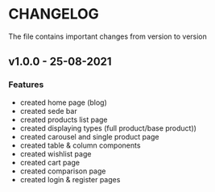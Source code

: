 # CHANGELOG

The file contains important changes from version to version

## v1.0.0 - 25-08-2021

### Features
- created home page (blog)
- created sede bar
- created products list page
- created displaying types (full product/base product))
- created carousel and single product page
- created table & column components
- created wishlist page
- created cart page
- created comparison page
- created login & register pages
